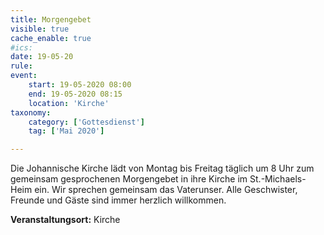 ```yaml
---
title: Morgengebet
visible: true
cache_enable: true
#ics: 
date: 19-05-20
rule: 
event:
	start: 19-05-2020 08:00
	end: 19-05-2020 08:15
	location: 'Kirche'
taxonomy:
	category: ['Gottesdienst']
	tag: ['Mai 2020']

---
```

Die Johannische Kirche lädt von Montag bis Freitag täglich um 8 Uhr zum gemeinsam gesprochenen Morgengebet in ihre Kirche im St.-Michaels-Heim ein. Wir sprechen gemeinsam das Vaterunser. Alle Geschwister, Freunde und Gäste sind immer herzlich willkommen.



**Veranstaltungsort:** Kirche

